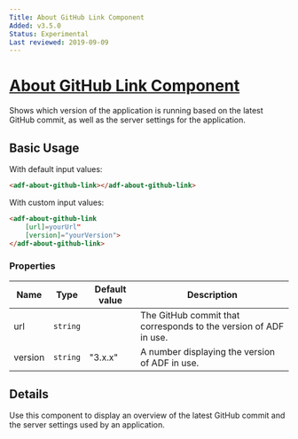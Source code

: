 ```yaml
---
Title: About GitHub Link Component
Added: v3.5.0
Status: Experimental
Last reviewed: 2019-09-09
---
```


# [About GitHub Link Component](../../../lib/core/about/about-github-link/about-github-link.component.ts "Defined in about-github-link.component.ts")

Shows which version of the application is running based on the latest GitHub commit, as well as the server settings for the application.

## Basic Usage

With default input values:

```html
<adf-about-github-link></adf-about-github-link>
```

With custom input values:

```html
<adf-about-github-link
    [url]=yourUrl"
    [version]="yourVersion">
</adf-about-github-link>

```

### Properties

| Name | Type | Default value | Description |
| ---- | ---- | ------------- | ----------- |
| url | `string` |  | The GitHub commit that corresponds to the version of ADF in use. |
| version | `string` | "3.x.x" | A number displaying the version of ADF in use. |

## Details

Use this component to display an overview of the latest GitHub commit and the server settings used by an application.
